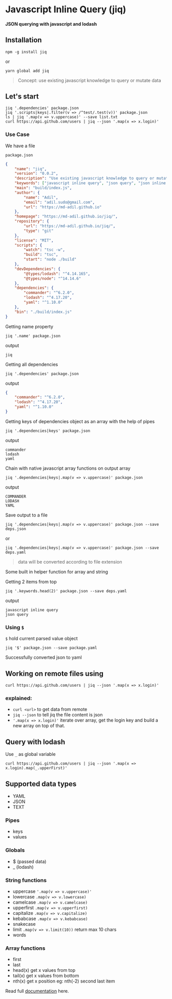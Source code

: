 # Javascript Inline Query (jiq)
#### JSON querying with javascript and lodash

## Installation

    npm -g install jiq

or

    yarn global add jiq

> Concept: use existing javascript knowledge to query or mutate data


## Let's start

    jiq '.dependencies' package.json
    jiq '.scripts|keys|.filter(v => /^test/.test(v))' package.json
    ls | jiq '.map(v => v.uppercase)' --save list.txt
    curl https://api.github.com/users | jiq --json '.map(x => x.login)'

### Use Case

We have a file

    package.json

```json
{
    "name": "jiq",
    "version": "0.0.2",
    "description": "Use existing javascript knowledge to query or mutate data",
    "keywords": ["javascript inline query", "json query", "json inline query", "json", "yaml", "query"],
    "main": "build/index.js",
    "author": {
        "name": "Adil",
        "email": "adil.sudo@gmail.com",
        "url": "https://md-adil.github.io"
    },
    "homepage": "https://md-adil.github.io/jiq/",
    "repository": {
        "url": "https://md-adil.github.io/jiq/",
        "type": "git"
    },
    "license": "MIT",
    "scripts": {
        "watch": "tsc -w",
        "build": "tsc",
        "start": "node ./build"
    },
    "devDependencies": {
        "@types/lodash": "^4.14.165",
        "@types/node": "^14.14.6"
    },
    "dependencies": {
        "commander": "^6.2.0",
        "lodash": "^4.17.20",
        "yaml": "^1.10.0"
    },
    "bin": "./build/index.js"
}
```

Getting name property

    jiq '.name' package.json

output

    jiq

Getting all dependencies

    jiq '.dependencies' package.json

output

```json
{
    "commander": "^6.2.0",
    "lodash": "^4.17.20",
    "yaml": "^1.10.0"
}
```

Getting keys of dependencies object as an array with the help of pipes

    jiq '.dependencies|keys' package.json

output

    commander
    lodash
    yaml

Chain with native javascript array functions on output array

    jiq '.dependencies|keys|.map(v => v.uppercase)' package.json

output 

    COMMANDER
    LODASH
    YAML

Save output to a file

    jiq '.dependencies|keys|.map(v => v.uppercase)' package.json --save deps.json

or

    jiq '.dependencies|keys|.map(v => v.uppercase)' package.json --save deps.yaml

> data will be converted according to file extension 

Some built in helper function for array and string

Getting 2 items from top

    jiq '.keywords.head(2)' package.json --save deps.yaml

output

    javascript inline query
    json query

### Using `$`

`$` hold current parsed value object

    jiq '$' package.json --save package.yaml

Successfully converted json to yaml

## Working on remote files using

    curl https://api.github.com/users | jiq --json '.map(x => x.login)'

### explained:

* `curl <url>` to get data from remote
* `jiq --json` to tell jiq the file content is json
* `'.map(x => x.login)'` iterate over array, get the login key and build a new array on top of that.

## Query with lodash

Use `_` as global variable

    curl https://api.github.com/users | jiq --json '.map(x => x.login).map(_.upperFirst)'

## Supported data types

* YAML
* JSON
* TEXT

### Pipes

* keys
* values

### Globals

* $ (passed data)
* _ (lodash)

### String functions

* uppercase
    `'.map(v => v.uppercase)'`
* lowercase `.map(v => v.lowercase)`
* camelcase `.map(v => v.camelcase)`
* upperfirst `.map(v => v.upperfirst)`
* capitalize `.map(v => v.capitalize)`
* kebabcase `.map(v => v.kebabcase)`
* snakecase
* limit `.map(v => v.limit(10))` return max 10 chars
* words

### Array functions

* first
* last
* head(x) get x values from top
* tail(x) get x values from bottom
* nth(x) get x position eg: nth(-2) second last item

Read full [documentation](https://md-adil.github.io/jiq/) here.
